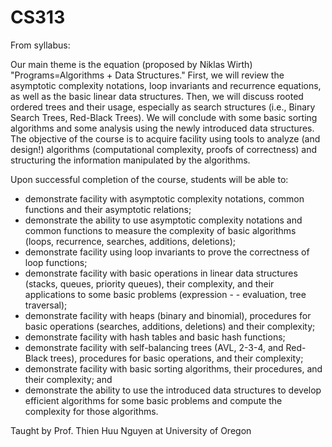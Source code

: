 # CS313
From syllabus:

Our main theme is the equation (proposed by Niklas Wirth) "Programs=Algorithms + Data Structures." First, we will review the asymptotic complexity notations, loop invariants and recurrence equations, as well as the basic linear data structures. Then, we will discuss rooted ordered trees and their usage, especially as search structures (i.e., Binary Search Trees, Red-Black Trees). We will conclude with some basic sorting algorithms and some analysis using the newly introduced data structures. The objective of the course is to acquire facility using tools to analyze (and design!) algorithms (computational complexity, proofs of correctness) and structuring the information manipulated by the algorithms.

Upon successful completion of the course, students will be able to:
  - demonstrate facility with asymptotic complexity notations, common functions and their asymptotic relations;
  - demonstrate the ability to use asymptotic complexity notations and common functions to measure the complexity of basic algorithms (loops, recurrence, searches, additions, deletions);
  - demonstrate facility using loop invariants to prove the correctness of loop functions;
  - demonstrate facility with basic operations in linear data structures (stacks, queues, priority queues), their complexity, and their applications to some basic problems (expression   -    - evaluation, tree traversal);
  - demonstrate facility with heaps (binary and binomial), procedures for basic operations (searches, additions, deletions) and their complexity;
  - demonstrate facility with hash tables and basic hash functions;
  - demonstrate facility with self-balancing trees (AVL, 2-3-4, and Red-Black trees), procedures for basic operations, and their complexity;
  - demonstrate facility with basic sorting algorithms, their procedures, and their complexity; and
  - demonstrate the ability to use the introduced data structures to develop efficient algorithms for some basic problems and compute the complexity for those algorithms.

Taught by Prof. Thien Huu Nguyen at University of Oregon
